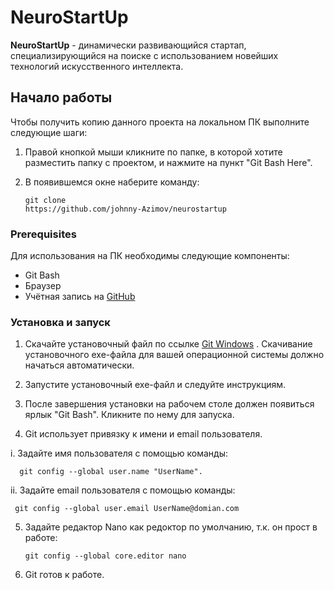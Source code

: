 ﻿# NeuroStartUp

**NeuroStartUp** - динамически развивающийся стартап, специализирующийся на поиске с использованием новейших технологий искусственного интеллекта. 

## Начало работы
Чтобы получить копию данного проекта на локальном ПК выполните следующие шаги:

1. Правой кнопкой мыши кликните по папке, в которой хотите разместить папку с проектом, и нажмите на пункт "Git Bash Here".

2. В появившемся окне наберите команду: 
        

       git clone
       https://github.com/johnny-Azimov/neurostartup

### **Prerequisites**

Для использования на ПК необходимы следующие компоненты:

* Git Bash
* Браузер
* Учётная запись на [GitHub](https://github.com/)
### **Установка и запуск**
1. Скачайте установочный файл по ссылке [Git Windows](https://git-scm.com/download/win) .
  Скачивание установочного exe-файла для вашей операционной системы должно начаться автоматически. 

2. Запустите установочный exe-файл и следуйте инструкциям.

3. После завершения установки на рабочем столе должен появиться ярлык "Git Bash". Кликните по нему для запуска.

4. Git использует привязку к имени и email пользователя.

 i. Задайте имя пользователя с помощью команды:
      
      git config --global user.name "UserName".
 
 ii. Задайте email пользователя с помощью команды: 
 
     git config --global user.email UserName@domian.com
5. Задайте редактор Nano как редоктор по умолчанию, т.к. он прост в работе: 

       git config --global core.editor nano

6. Git готов к работе.


